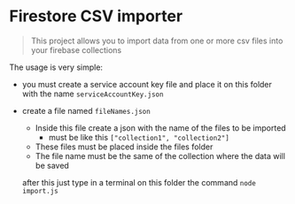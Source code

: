 # Firestore CSV importer

> This project allows you to import data from one or more csv files into your firebase collections

The usage is very simple:

* you must create a service account key file and place it on this folder with the name `serviceAccountKey.json`
* create a file named `fileNames.json`
  * Inside this file create a json with the name of the files to be imported
    * must be like this `["collection1", "collection2"]`
  * These files must be placed inside the files folder
  * The file name must be the same of the collection where the data will be saved

  after this just type in a terminal on this folder the command `node import.js`